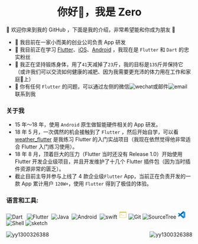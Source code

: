 <h1 align="center">你好👋，我是 Zero</h1>

👏 欢迎你来到我的 GitHub ，下面是我的介绍，非常希望能和你成为朋友 👬

- 🔭 我目前在一家小而美的创业公司负责 App 研发
- 🌱 我目前正在学习 [Flutter](flutter.dev)、[iOS](developer.apple.com)、[Android](https://developer.android.com/) ，我现在是 `Flutter` 和 `Dart` 的忠实粉丝
- 💪 我正在坚持锻炼身体，用了`41`天减掉了`23`斤，我的目标是`135`斤并保持它（或许我们可以交流如何健康的减肥、因为我需要更充沛的体力用在工作和家庭👶上）
- 💬 你有任何 `Flutter` 的问题，可以通过左侧的微信<img src="https://www.vectorlogo.zone/logos/wechat/wechat-tile.svg" alt="wechat" width="16" height="16"/>或邮件<img src="https://www.vectorlogo.zone/logos/gmail/gmail-icon.svg" alt="email" width="16" height="16"/>联系到我

### 关于我

- 15 年～18 年，使用 `Android` 原生做智能硬件相关的  App 研发。
- 18 年 5 月，一次偶然的机会接触到了 `Flutter` ，然后开始自学，可以看 [weather_flutter](https://github.com/yy1300326388/weather_flutter) 是我练习 Flutter 的入门实战项目（我现在依然觉得他非常适合 Flutter 入门练习使用）。
- 18 年 8 月，顶着巨大的压力（Flutter 当时还没有 Release 1.0）开始使用 Flutter 开发企业级项目，并且开发维护了十几个 Flutter 插件包（因为当时插件资源非常的匮乏）。
- 截止目前主导并参与上线了 4 款企业级`Flutter` App，当前正在负责开发的一款 App 累计用户 `120W+`，使用 `Flutter` 得到了极佳的体验。

### 语言和工具:

<p>
  <img src="https://www.vectorlogo.zone/logos/dartlang/dartlang-icon.svg" alt="Dart" width="22" height="22"/> &nbsp; 
  <img src="https://www.vectorlogo.zone/logos/flutterio/flutterio-icon.svg" alt="Flutter" width="22" height="22"/>&nbsp; 
  <img src="https://www.vectorlogo.zone/logos/java/java-icon.svg" alt="Java" width="22" height="22"/>&nbsp; 
  <img src="https://www.vectorlogo.zone/logos/android/android-icon.svg" alt="Android" width="22" height="22"/>&nbsp; 
  <img src="https://www.vectorlogo.zone/logos/swift/swift-icon.svg" alt="swift" width="22" height="22"/>
  <img src="https://github.com/vscode-icons/vscode-icons/blob/master/icons/file_type_shell.svg" alt="Shell" width="22" height="22"/>
  <img src="https://www.vectorlogo.zone/logos/git-scm/git-scm-icon.svg" alt="Git" width="22" height="22"/>
  <img src="https://raw.githubusercontent.com/gilbarbara/logos/master/logos/sourcetree.svg" alt="SourceTree" width="22" height="22"/>
  <img src="https://raw.githubusercontent.com/vscode-icons/vscode-icons/master/icons/file_type_vscode.svg" alt="VSCode" width="22" height="22"/>
  <img src="https://www.vectorlogo.zone/logos/getpostman/getpostman-icon.svg" alt="Shell" width="22" height="22"/>
  <img src="https://www.vectorlogo.zone/logos/sketchapp/sketchapp-icon.svg" alt="sketch" width="22" height="22"/>
</p>

<img align="left" src="https://github-readme-stats.vercel.app/api?username=yy1300326388&show_icons=true" alt="yy1300326388" />
<img align="right" src="https://github-readme-stats.vercel.app/api/top-langs/?username=yy1300326388&layout=compact" alt="yy1300326388" />
